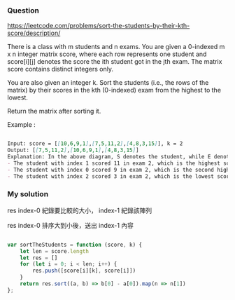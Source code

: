 ### Question

https://leetcode.com/problems/sort-the-students-by-their-kth-score/description/

There is a class with m students and n exams. You are given a 0-indexed m x n integer matrix score, where each row represents one student and score[i][j] denotes the score the ith student got in the jth exam. The matrix score contains distinct integers only.

You are also given an integer k. Sort the students (i.e., the rows of the matrix) by their scores in the kth (0-indexed) exam from the highest to the lowest.

Return the matrix after sorting it.

Example :

```md

Input: score = [[10,6,9,1],[7,5,11,2],[4,8,3,15]], k = 2
Output: [[7,5,11,2],[10,6,9,1],[4,8,3,15]]
Explanation: In the above diagram, S denotes the student, while E denotes the exam.
- The student with index 1 scored 11 in exam 2, which is the highest score, so they got first place.
- The student with index 0 scored 9 in exam 2, which is the second highest score, so they got second place.
- The student with index 2 scored 3 in exam 2, which is the lowest score, so they got third place.

```

### My solution

res index-0 紀錄要比較的大小， index-1 紀錄該陣列

res index-0 排序大到小後，送出 index-1 內容

```js

var sortTheStudents = function (score, k) {
    let len = score.length
    let res = []
    for (let i = 0; i < len; i++) {
        res.push([score[i][k], score[i]])
    }
    return res.sort((a, b) => b[0] - a[0]).map(n => n[1])
};

```
